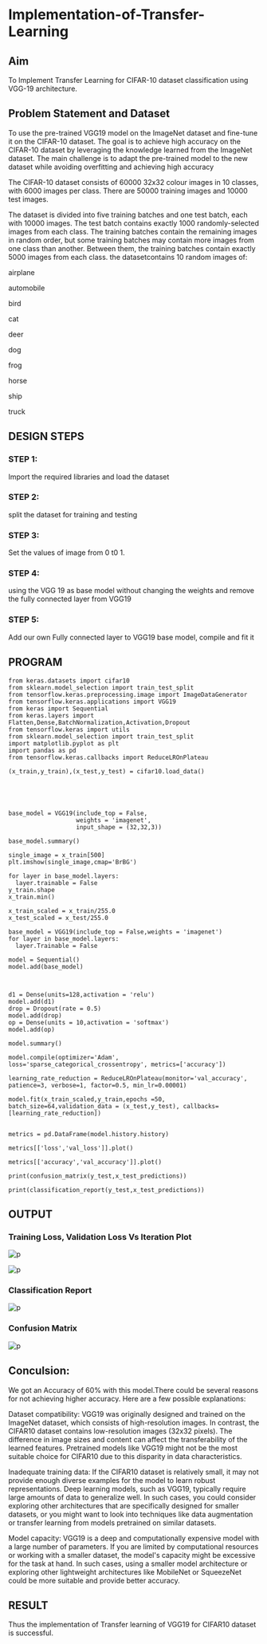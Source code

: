 # Implementation-of-Transfer-Learning
## Aim
To Implement Transfer Learning for CIFAR-10 dataset classification using VGG-19 architecture.
## Problem Statement and Dataset
To use the pre-trained VGG19 model on the ImageNet dataset and fine-tune it on the CIFAR-10 dataset. The goal is to achieve high accuracy on the CIFAR-10 dataset by leveraging the knowledge learned from the ImageNet dataset. The main challenge is to adapt the pre-trained model to the new dataset while avoiding overfitting and achieving high accuracy

The CIFAR-10 dataset consists of 60000 32x32 colour images in 10 classes, with 6000 images per class. There are 50000 training images and 10000 test images.

The dataset is divided into five training batches and one test batch, each with 10000 images. The test batch contains exactly 1000 randomly-selected images from each class. The training batches contain the remaining images in random order, but some training batches may contain more images from one class than another. Between them, the training batches contain exactly 5000 images from each class. the datasetcontains 10 random images of:

airplane

automobile

bird

cat

deer

dog

frog

horse

ship

truck

## DESIGN STEPS
### STEP 1:
Import the required libraries and load the dataset

### STEP 2:
split the dataset for training and testing

### STEP 3:
Set the values of image from 0 t0 1.

### STEP 4:
using the VGG 19 as base model without changing the weights and remove the fully connected layer from VGG19

### STEP 5:
Add our own Fully connected layer to VGG19 base model, compile and fit it


## PROGRAM

~~~
from keras.datasets import cifar10
from sklearn.model_selection import train_test_split
from tensorflow.keras.preprocessing.image import ImageDataGenerator
from tensorflow.keras.applications import VGG19
from keras import Sequential
from keras.layers import Flatten,Dense,BatchNormalization,Activation,Dropout
from tensorflow.keras import utils
from sklearn.model_selection import train_test_split
import matplotlib.pyplot as plt
import pandas as pd
from tensorflow.keras.callbacks import ReduceLROnPlateau

(x_train,y_train),(x_test,y_test) = cifar10.load_data()





base_model = VGG19(include_top = False,
                   weights = 'imagenet',
                   input_shape = (32,32,3))

base_model.summary()

single_image = x_train[500]
plt.imshow(single_image,cmap='BrBG')

for layer in base_model.layers:
  layer.trainable = False
y_train.shape
x_train.min()

x_train_scaled = x_train/255.0
x_test_scaled = x_test/255.0

base_model = VGG19(include_top = False,weights = 'imagenet')
for layer in base_model.layers:
  layer.Trainable = False

model = Sequential()
model.add(base_model)



d1 = Dense(units=128,activation = 'relu')
model.add(d1)
drop = Dropout(rate = 0.5)
model.add(drop)
op = Dense(units = 10,activation = 'softmax')
model.add(op)

model.summary()

model.compile(optimizer='Adam', loss='sparse_categorical_crossentropy', metrics=['accuracy'])

learning_rate_reduction = ReduceLROnPlateau(monitor='val_accuracy', patience=3, verbose=1, factor=0.5, min_lr=0.00001)

model.fit(x_train_scaled,y_train,epochs =50, batch_size=64,validation_data = (x_test,y_test), callbacks=[learning_rate_reduction])


metrics = pd.DataFrame(model.history.history)

metrics[['loss','val_loss']].plot()

metrics[['accuracy','val_accuracy']].plot()

print(confusion_matrix(y_test,x_test_predictions))

print(classification_report(y_test,x_test_predictions))

~~~


## OUTPUT
### Training Loss, Validation Loss Vs Iteration Plot
![p](1.png)

![p](2.png)

### Classification Report

![p](https://user-images.githubusercontent.com/93427246/241361727-16307c30-83c9-4306-bbc9-e29a54240ed9.png)
### Confusion Matrix

![p](https://user-images.githubusercontent.com/93427246/241361712-3dde1f3e-4910-4f62-a2e5-8bef9f8bd581.png)

## Conculsion:
We got an Accuracy of 60% with this model.There could be several reasons for not achieving higher accuracy. Here are a few possible explanations:

Dataset compatibility:
VGG19 was originally designed and trained on the ImageNet dataset, which consists of high-resolution images. In contrast, the CIFAR10 dataset contains low-resolution images (32x32 pixels). The difference in image sizes and content can affect the transferability of the learned features. Pretrained models like VGG19 might not be the most suitable choice for CIFAR10 due to this disparity in data characteristics.

Inadequate training data:
If the CIFAR10 dataset is relatively small, it may not provide enough diverse examples for the model to learn robust representations. Deep learning models, such as VGG19, typically require large amounts of data to generalize well. In such cases, you could consider exploring other architectures that are specifically designed for smaller datasets, or you might want to look into techniques like data augmentation or transfer learning from models pretrained on similar datasets.

Model capacity:
VGG19 is a deep and computationally expensive model with a large number of parameters. If you are limited by computational resources or working with a smaller dataset, the model's capacity might be excessive for the task at hand. In such cases, using a smaller model architecture or exploring other lightweight architectures like MobileNet or SqueezeNet could be more suitable and provide better accuracy.
## RESULT
Thus the implementation of Transfer learning of VGG19 for CIFAR10 dataset is successful.

